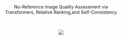 <div align="center">
  No-Reference Image Quality Assessment via <br /> Transformers, Relative Ranking,and Self-Consistency
</div>

<br />
<br />

 
 
 <p align="center">
  <img src="https://user-images.githubusercontent.com/12434910/128640689-046cd64a-f485-49e3-ac87-537de27f8eb6.jpg">
</p>
 

